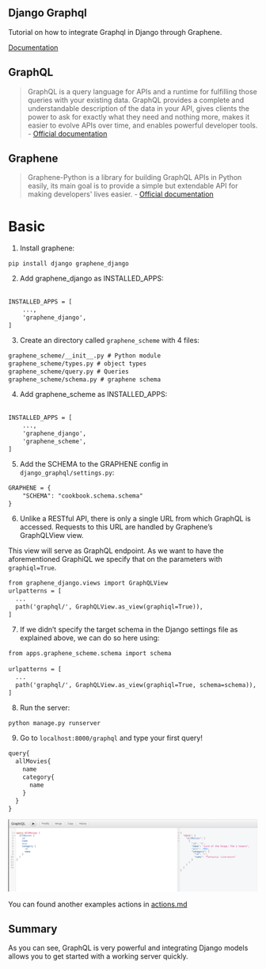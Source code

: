 ## Django Graphql

Tutorial on how to integrate Graphql in Django through Graphene.

[Documentation](https://docs.graphene-python.org/projects/django/en/latest/)

## GraphQL
> GraphQL is a query language for APIs and a runtime for fulfilling those queries with your existing data. GraphQL provides a complete and understandable description of the data in your API, gives clients the power to ask for exactly what they need and nothing more, makes it easier to evolve APIs over time, and enables powerful developer tools. - [Official documentation](https://graphql.org/)

## Graphene

> Graphene-Python is a library for building GraphQL APIs in Python easily, its main goal is to provide a simple but extendable API for making developers' lives easier. - [Official documentation](https://graphene-python.org/)

# Basic

1. Install graphene:

~~~
pip install django graphene_django
~~~

2. Add graphene_django as INSTALLED_APPS:

~~~

INSTALLED_APPS = [
    ...,
    'graphene_django',
]
~~~

3. Create an directory called `graphene_scheme` with 4 files:

~~~
graphene_scheme/__init__.py # Python module
graphene_scheme/types.py # object types
graphene_scheme/query.py # Queries
graphene_scheme/schema.py # graphene schema
~~~

4. Add graphene_scheme as INSTALLED_APPS:

~~~

INSTALLED_APPS = [
    ...,
    'graphene_django',
    'graphene_scheme',
]
~~~

5. Add the SCHEMA to the GRAPHENE config in `django_graphql/settings.py`:

~~~
GRAPHENE = {
    "SCHEMA": "cookbook.schema.schema"
}
~~~

6. Unlike a RESTful API, there is only a single URL from which GraphQL is accessed. Requests to this URL are handled by Graphene’s GraphQLView view.

This view will serve as GraphQL endpoint. As we want to have the aforementioned GraphiQL we specify that on the parameters with `graphiql=True`.

~~~
from graphene_django.views import GraphQLView
urlpatterns = [
  ...
  path('graphql/', GraphQLView.as_view(graphiql=True)),
]
~~~

7. If we didn’t specify the target schema in the Django settings file as explained above, we can do so here using:

~~~
from apps.graphene_scheme.schema import schema

urlpatterns = [
  ...
  path('graphql/', GraphQLView.as_view(graphiql=True, schema=schema)),
]
~~~

8. Run the server:
~~~
python manage.py runserver
~~~

9. Go to `localhost:8000/graphql` and type your first query!

~~~
query{
  allMovies{
    name
    category{
      name
    }
  }
}
~~~

![Query](docs/img/1.png)

You can found another examples actions in [actions.md](docs/actions.md)

## Summary
As you can see, GraphQL is very powerful and integrating Django models allows you to get started with a working server quickly.